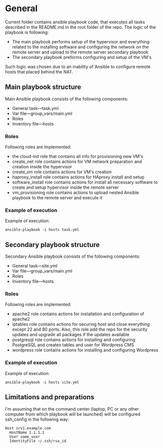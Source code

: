 # General
Current folder contains ansible playbook code, that executes all tasks described in the README.md in the root folder of the repo. The logic of the playbook is following:
- The main playbook performs setup of the hypervisor and everything related to the installing software and configuring the network on the remote server and upload to the remote server secondary playbook
- The secondary playbook preforms configuring and setup of the VM's

Such logic was chosen due to an inability of Ansible to configure remote hosts that placed behind the NAT.

## Main playbook structure
Main Ansible playbook consists of the following components:
- General task—task.yml
- Var file—group_vars/main.yml
- Roles
- Inventory file—hosts

### Roles
Following roles are implemented:
- the cloud-init role that contains all info for provisioning new VM's
- create_net role contains actions for VM network preparation and creation inside the hypervisor
- create_vm role contains actions for VM's creation
- haproxy_install role contains actions for HAproxy install and setup
- software_install role contains actions for install all necessary software to create and setup hypervisor inside the remote server
- vm_provisioning role contains actions to upload nested Ansible playbook to the remote server and execute it

### Example of execution
Example of execution:
```
ansible-playbook -i hosts task.yml
```

## Secondary playbook structure
Secondary Ansible playbook consists of the following components:
- General task—site.yml
- Var file—group_vars/main.yml
- Roles
- Inventory file—hosts

### Roles
Following roles are implemented:
- apache2 role contains actions for installation and configuration of apache2
- iptables role contains actions for securing host and close everything except 22 and 80 ports. Also, this role add the repo for the security updates and upgrade all packages if the updates available
- postgresql role contains actions for installing and configuring PostgreSQL and creates tables and user for Wordpress CMS
- wordpress role contains actions for installing and configuring Wordpress

### Example of execution
Example of execution:
```
ansible-playbook -i hosts site.yml
```

## Limitations and preparations
I'm assuming that on the command center (laptop, PC or any other computer from which playbook will be launched) will be configured ssh_config in the following way:
```
Host srv1.example.com
  HostName 1.1.1.1
  User some_user
  IdentityFile ~/.ssh/rsa_id
 ```
